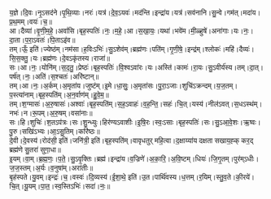 

  
य॒ज्ञे।दि॒वः।नृ॒ऽसद॑ने।पृ॒थि॒व्याः।नरः॑।यत्र॑।दे॒व॒ऽयवः॑।मद॑न्ति।इन्द्रा॑य।यत्र॑।सव॑नानि।सु॒न्वे।गम॑त्।मदा॑य।प्र॒थ॒मम्।वयः॑।च॒॥  
आ।दैव्या॑।वृ॒णी॒म॒हे॒।अवां॑सि।बृह॒स्पतिः॑।नः॒।म॒हे॒।आ।स॒खा॒यः॒।यथा॑।भवे॑म।मी॒ळ्हुषे॑।अना॑गाः।यः।नः॒।दा॒ता।प॒रा॒ऽवतः॑।पि॒ताऽइ॑व॥  
तम्।ऊँ॒ इति॑।ज्येष्ठ॑म्।नम॑सा।ह॒विःऽभिः॑।सु॒ऽशेव॑म्।ब्रह्म॑णः।पति॑म्।गृ॒णी॒षे॒।इन्द्र॑म्।श्लोकः॑।महि॑।दैव्यः॑।सि॒स॒क्तु॒।यः।ब्रह्म॑णः।दे॒वऽकृ॑तस्य।राजा॑॥  
सः।आ।नः॒।योनि॑म्।स॒द॒तु॒।प्रेष्ठः॑।बृह॒स्पतिः॑।वि॒श्वऽवा॑रः।यः।अस्ति॑।कामः॑।रा॒यः।सु॒ऽवीर्य॑स्य।तम्।दा॒त्।पर्ष॑त्।नः॒।अति॑।स॒श्चतः॑।अरि॑ष्टान्॥  
तम्।आ।नः॒।अ॒र्कम्।अ॒मृता॑य।जुष्ट॑म्।इ॒मे।धा॒सुः॒।अ॒मृता॑सः।पु॒रा॒ऽजाः।शुचि॑ऽक्रन्दम्।य॒ज॒तम्।प॒स्त्या॑नाम्।बृह॒स्पति॑म्।अ॒न॒र्वाण॑म्।हु॒वे॒म॒॥  
तम्।श॒ग्मासः॑।अ॒रु॒षासः॑।अश्वाः॑।बृह॒स्पति॑म्।स॒ह॒ऽवाहः॑।व॒ह॒न्ति॒।सहः॑।चि॒त्।यस्य॑।नील॑ऽवत्।स॒धऽस्थ॑म्।नभः॑।न।रू॒पम्।अ॒रु॒षम्।वसा॑नाः॥  
सः।हि।शुचिः॑।श॒तऽप॑त्रः।सः।शु॒न्ध्युः।हिर॑ण्यऽवाशीः।इ॒षि॒रः।स्वः॒ऽसाः।बृह॒स्पतिः॑।सः।सु॒ऽआ॒वे॒शः।ऋ॒ष्वः।पु॒रु।सखि॑ऽभ्यः।आ॒ऽसु॒तिम्।करि॑ष्ठः॥  
दे॒वी।दे॒वस्य॑।रोद॑सी॒ इति॑।जनि॑त्री॒ इति॑।बृह॒स्पति॑म्।वावृधतुर् महि॒त्वा।द॒क्षाय्या॑य दक्षता सखाय॒ह्क् कर॒द् ब्रह्म॑णे सु॒तरा॑ सुगा॒धा॥  
इ॒यम्।वा॒म्।ब्र॒ह्म॒णः॒।प॒ते॒।सु॒ऽवृ॒क्तिः।ब्रह्म॑।इन्द्रा॑य।व॒ज्रिणे॑।अ॒का॒रि॒।अ॒वि॒ष्टम्।धियः॑।जि॒गृ॒तम्।पुर॑म्ऽधीः।ज॒ज॒स्तम्।अ॒र्यः।व॒नुषा॑म्।अरा॑तीः॥  
बृह॑स्पते।यु॒वम्।इन्द्रः॑।च॒।वस्वः॑।दि॒व्यस्य॑।ई॒शा॒थे॒ इति॑।उ॒त।पार्थि॑वस्य।ध॒त्तम्।र॒यिम्।स्तु॒व॒ते।की॒रये॑।चि॒त्।यू॒यम्।पा॒त॒।स्व॒स्तिऽभिः॑।सदा॑।नः॒॥  
